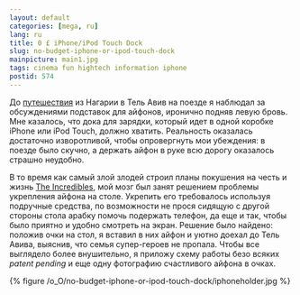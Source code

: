 ```yaml
---
layout: default
categories: [mega, ru]
lang: ru
title: 0 £ iPhone/iPod Touch Dock
slug: no-budget-iphone-or-ipod-touch-dock
mainpicture: main1.jpg
tags: cinema fun hightech information iphone 
postid: 574
---
```



До <a href="/mega/is-real/">путешествия</a> из Нагарии в Тель Авив на поезде я наблюдал за обсуждениями подставок для айфонов, иронично подняв левую бровь. Мне казалось, что дока для зарядки, который идет в одной коробке iPhone или iPod Touch, должно хватить. Реальность оказалась достаточно изворотливой, чтобы опровергнуть мои убеждения: в поезде было скучно, а держать айфон в руке всю дорогу оказалось страшно неудобно. 

В то время как самый злой злодей строил планы покушения на честь и жизнь <a href="http://www.pixar.com/featurefilms/incredibles/">The Incredibles</a>, мой мозг был занят решением проблемы укрепления айфона на столе. Укрепить его требовалось используя подручные средства, по возможности не прося сидящую с другой стороны стола арабку помочь подержать телефон, да еще и так, чтобы было приятно и удобно смотреть на экран. Решение было найдено: положив очки на стол, я вставил в них айфон и уютно доехал до Тель Авива, выяснив, что семья супер-героев не пропала. Чтобы все выглядело более внушительно, я приложу схему работы безо всяких <i>patent pending</i> и еще одну фотографию счастливого айфона в очках.
<!--more-->


{% figure /o_O/no-budget-iphone-or-ipod-touch-dock/iphoneholder.jpg %}


